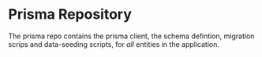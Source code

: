 # Prisma Repository
The prisma repo contains the prisma client, the schema defintion, migration scrips and data-seeding scripts, for *all* entities in the application.
